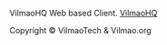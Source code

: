 VilmaoHQ Web based Client.
[VilmaoHQ](https://hq.vilmao.org/startup)























Copyright © VilmaoTech & Vilmao.org